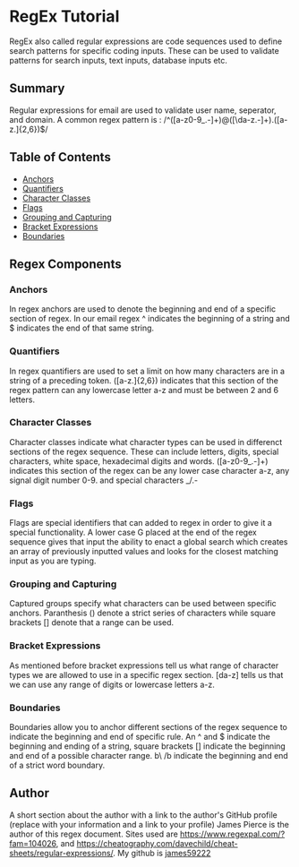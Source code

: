 # RegEx Tutorial

RegEx also called regular expressions are code sequences used to define search patterns for specific coding inputs. These can be used to validate patterns for search inputs, text inputs, database inputs etc. 

## Summary

Regular expressions for email are used to validate user name, seperator, and domain. A common regex pattern is :
/^([a-z0-9_\.-]+)@([\da-z\.-]+)\.([a-z\.]{2,6})$/

## Table of Contents

- [Anchors](#anchors)
- [Quantifiers](#quantifiers)
- [Character Classes](#character-classes)
- [Flags](#flags)
- [Grouping and Capturing](#grouping-and-capturing)
- [Bracket Expressions](#bracket-expressions)
- [Boundaries](#boundaries)

## Regex Components

### Anchors
In regex anchors are used to denote the beginning and end of a specific section of regex. In our email regex ^ indicates the beginning of a string and $ indicates the end of that same string.
### Quantifiers
In regex quantifiers are used to set a limit on how many characters are in a string of a preceding token. ([a-z\.]{2,6}) indicates that this section of the regex pattern can any lowercase letter a-z and must be between 2 and 6 letters.
### Character Classes
Character classes indicate what character types can be used in differenct sections of the regex sequence. These can include letters, digits, special characters, white space, hexadecimal digits and words. ([a-z0-9_\.-]+) indicates this section of the regex can be any lower case character a-z, any signal digit number 0-9. and special characters _/.-
### Flags

Flags are special identifiers that can added to regex in order to give it a special functionality. A lower case G placed at the end of the regex sequence gives that input the ability to enact a global search which creates an array of previously inputted values and looks for the closest matching input as you are typing.
### Grouping and Capturing
Captured groups specify what characters can be used between specific anchors. Paranthesis () denote a strict series of characters while square brackets [] denote that a range can be used.
### Bracket Expressions
As mentioned before bracket expressions tell us what range of character types we are allowed to use in a specific regex section. [da-z] tells us that we can use any range of digits or lowercase letters a-z.
### Boundaries
Boundaries allow you to anchor different sections of the regex sequence to indicate the beginning and end of specific rule. An ^ and $ indicate the beginning and ending of a string, square brackets [] indicate the beginning and end of a possible character range. b\ /b indicate the beginning and end of a strict word boundary.

## Author

A short section about the author with a link to the author's GitHub profile (replace with your information and a link to your profile)
James Pierce is the author of this regex document. Sites used are https://www.regexpal.com/?fam=104026, and https://cheatography.com/davechild/cheat-sheets/regular-expressions/. My github is [james59222](https://github.com/james59222)
